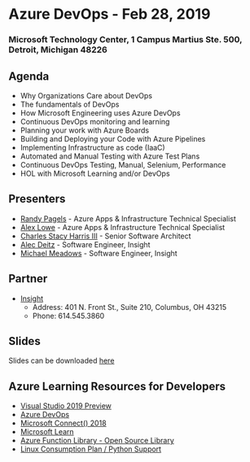 # Azure DevOps - Feb 28, 2019
### Microsoft Technology Center, 1 Campus Martius Ste. 500, Detroit, Michigan 48226

## Agenda

- Why Organizations Care about DevOps
- The fundamentals of DevOps
- How Microsoft Engineering uses Azure DevOps
- Continuous DevOps monitoring and learning
- Planning your work with Azure Boards
- Building and Deploying your Code with Azure Pipelines
- Implementing Infrastructure as code (IaaC)
- Automated and Manual Testing with Azure Test Plans
- Continuous DevOps Testing, Manual, Selenium, Performance
- HOL with Microsoft Learning and/or DevOps

## Presenters

- [Randy Pagels](https://www.linkedin.com/in/randy-pagels/) - Azure Apps & Infrastructure Technical Specialist
- [Alex Lowe](https://www.linkedin.com/in/alexclowe/) - Azure Apps & Infrastructure Technical Specialist
- [Charles Stacy Harris III](https://www.linkedin.com/in/charlesstacyharrisiii/) - Senior Software Architect
- [Alec Deitz](#/) - Software Engineer, Insight
- [Michael Meadows](https://www.linkedin.com/in/zachary-schroeder-141509a1) - Software Engineer, Insight

## Partner

- [Insight](https://www.insight.com/en_US/home.html)
    - Address: 401 N. Front St., Suite 210, Columbus, OH 43215
    - Phone: 614.545.3860

## Slides

Slides can be downloaded [here](https://github.com/MTCDetroit/Academy-Events/tree/master/Track%20-%20App%20Dev/2019.2.28%20-%20Azure%20DevOps/Slides)

## Azure Learning Resources for Developers

- [Visual Studio 2019 Preview](http://aka.ms/vs-preview)
- [Azure DevOps](https://azure.microsoft.com/en-us/services/devops/?nav=min)
- [Microsoft Connect() 2018](https://www.microsoft.com/en-us/connectevent/)
- [Microsoft Learn](https://docs.microsoft.com/en-us/learn/)
- [Azure Function Library - Open Source Library](https://serverlesslibrary.net/)
- [Linux Consumption Plan / Python Support](https://azure.microsoft.com/en-us/blog/azure-functions-gets-better-for-python-and-javascript-developers/)